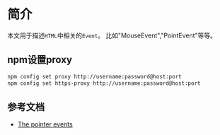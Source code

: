 # 简介

本文用于描述`HTML`中相关的`Event`。 比如"MouseEvent","PointEvent"等等。

## npm设置proxy

```sh
npm config set proxy http://username:password@host:port
npm config set https-proxy http://username:password@host:port
```


## 参考文档

* [The pointer events](https://javascript.info/pointer-events)
